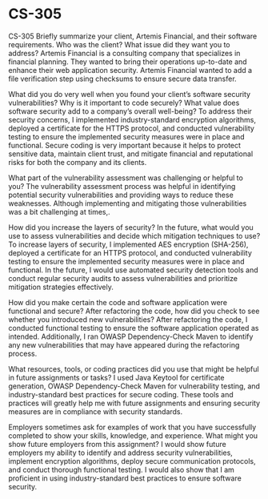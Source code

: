 # CS-305
CS-305
Briefly summarize your client, Artemis Financial, and their software requirements. Who was the client? What issue did they want you to address?
Artemis Financial is a consulting company that specializes in financial planning. They wanted to bring their operations up-to-date and enhance their web application security. Artemis Financial wanted to add a file verification step using checksums to ensure secure data transfer.

What did you do very well when you found your client’s software security vulnerabilities? Why is it important to code securely? What value does software security add to a company’s overall well-being?
To address their security concerns, I implemented industry-standard encryption algorithms, deployed a certificate for the HTTPS protocol, and conducted vulnerability testing to ensure the implemented security measures were in place and functional. Secure coding is very important because it helps to protect sensitive data, maintain client trust, and mitigate financial and reputational risks for both the company and its clients.

What part of the vulnerability assessment was challenging or helpful to you?
The vulnerability assessment process was helpful in identifying potential security vulnerabilities and providing ways to reduce these weaknesses. Although implementing and mitigating those vulnerabilities was a bit challenging at times,.

How did you increase the layers of security? In the future, what would you use to assess vulnerabilities and decide which mitigation techniques to use?
To increase layers of security, I implemented AES encryption (SHA-256), deployed a certificate for an HTTPS protocol, and conducted vulnerability testing to ensure the implemented security measures were in place and functional. In the future, I would use automated security detection tools and conduct regular security audits to assess vulnerabilities and prioritize mitigation strategies effectively.

How did you make certain the code and software application were functional and secure? After refactoring the code, how did you check to see whether you introduced new vulnerabilities?
After refactoring the code, I conducted functional testing to ensure the software application operated as intended. Additionally, I ran OWASP Dependency-Check Maven to identify any new vulnerabilities that may have appeared during the refactoring process.

What resources, tools, or coding practices did you use that might be helpful in future assignments or tasks?
I used Java Keytool for certificate generation, OWASP Dependency-Check Maven for vulnerability testing, and industry-standard best practices for secure coding. These tools and practices will greatly help me with future assignments and ensuring security measures are in compliance with security standards.

Employers sometimes ask for examples of work that you have successfully completed to show your skills, knowledge, and experience. What might you show future employers from this assignment?
I would show future employers my ability to identify and address security vulnerabilities, implement encryption algorithms, deploy secure communication protocols, and conduct thorough functional testing. I would also show that I am proficient in using industry-standard best practices to ensure software security.

